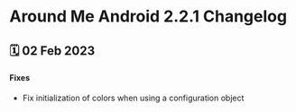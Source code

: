 # Around Me Android 2.2.1 Changelog

<h2>🗓 02 Feb 2023</h2>

#### Fixes
- Fix initialization of colors when using a configuration object
